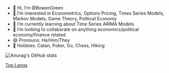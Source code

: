 - 👋 Hi, I’m @BowenGreen
- 👀 I’m interested in Econometrics, Options Pricing, Times Series Models, Markov Models, Game Theory, Political Economy
- 🌱 I’m currently learning about Time Series ARIMA Models
- 💞️ I’m looking to collaborate on anything economics/political economy/finance related
- 😄 Pronouns: He/Him/They
- 👾 Hobbies: Catan, Poker, Go, Chess, Hiking

![Anurag's GitHub stats](https://github-readme-stats.vercel.app/api?username=anuraghazra&show_icons=true&theme=transparent)

[Top Langs](https://github-readme-stats.vercel.app/api/top-langs/?username=anuraghazra&hide_progress=true&theme=transparent)

